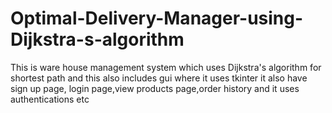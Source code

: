 # Optimal-Delivery-Manager-using-Dijkstra-s-algorithm
This is ware house management system which uses Dijkstra's algorithm for shortest path and this also includes gui where it uses tkinter it also have sign up page, login page,view products page,order history and it uses authentications etc
